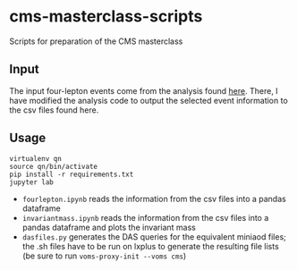 # cms-masterclass-scripts
Scripts for preparation of the CMS masterclass

## Input

The input four-lepton events come from the analysis found [here](https://gitlab-p4n.aip.de/lucas.karwatzki/DPG_HEP_HiggsTo4L_PUNCH). 
There, I have modified the analysis code to output the selected event information to the csv files found here.

## Usage

```
virtualenv qn
source qn/bin/activate
pip install -r requirements.txt
jupyter lab
```

* `fourlepton.ipynb` reads the information from the csv files into a pandas dataframe
* `invariantmass.ipynb` reads the information from the csv files into a pandas dataframe and plots the invariant mass
* `dasfiles.py` generates the DAS queries for the equivalent miniaod files; the .sh files have to be run on lxplus to generate the resulting file lists (be sure to run `voms-proxy-init --voms cms`)
